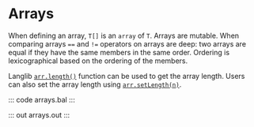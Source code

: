 # Arrays

When defining an array, `T[]` is an `array` of `T`. Arrays are mutable. When comparing arrays `==` and `!=` operators on arrays are deep: two arrays are equal if they have the same members in the same order. Ordering is lexicographical based on the ordering of the members. 

Langlib [`arr.length()`](https://lib.ballerina.io/ballerina/lang.array/0.0.0/functions#length) function can be used to get the array length. Users can also set the array length using [`arr.setLength(n)`](https://lib.ballerina.io/ballerina/lang.array/0.0.0/functions#setLength).

::: code arrays.bal :::

::: out arrays.out :::
